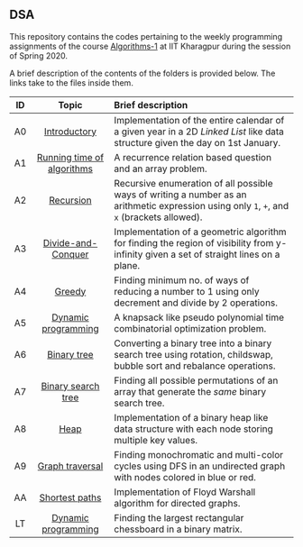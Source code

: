 ## DSA
This repository contains the codes pertaining to the weekly programming assignments of the course [Algorithms-1](http://cse.iitkgp.ac.in/~abhij/course/lab/Algo1/Spring20/) at IIT Kharagpur during the session of Spring 2020. 

A brief description of the contents of the folders is provided below. The links take to the files inside them.

| ID | Topic | Brief description |
| :--: | :--: | :-- |
| A0 | [Introductory](https://github.com/swag2198/DSA/tree/master/A0) | Implementation of the entire calendar of a given year in a 2D *Linked List* like data structure given the day on 1st January. |
| A1 | [Running time of algorithms](https://github.com/swag2198/DSA/tree/master/A1)  | A recurrence relation based question and an array problem. |
| A2 | [Recursion](https://github.com/swag2198/DSA/tree/master/A2) | Recursive enumeration of all possible ways of writing a number as an arithmetic expression using only `1`, `+`, and `x` (brackets allowed). |
| A3 | [Divide-and-Conquer](https://github.com/swag2198/DSA/tree/master/A3) | Implementation of a geometric algorithm for finding the region of visibility from y-infinity given a set of straight lines on a plane. |
| A4 | [Greedy](https://github.com/swag2198/DSA/tree/master/A4) | Finding minimum no. of ways of reducing a number to 1 using only decrement and divide by 2 operations. |
| A5 | [Dynamic programming](https://github.com/swag2198/DSA/tree/master/A5) | A knapsack like pseudo polynomial time combinatorial optimization problem. |
| A6 | [Binary tree](https://github.com/swag2198/DSA/tree/master/A6) | Converting a binary tree into a binary search tree using rotation, childswap, bubble sort and rebalance operations. |
| A7 | [Binary search tree](https://github.com/swag2198/DSA/tree/master/A7) | Finding all possible permutations of an array that generate the *same* binary search tree. |
| A8 | [Heap](https://github.com/swag2198/DSA/tree/master/A8) | Implementation of a binary heap like data structure with each node storing multiple key values. |
| A9 | [Graph traversal](https://github.com/swag2198/DSA/tree/master/A9) | Finding monochromatic and multi-color cycles using DFS in an undirected graph with nodes colored in blue or red. |
| AA | [Shortest paths](https://github.com/swag2198/DSA/tree/master/AA) | Implementation of Floyd Warshall algorithm for directed graphs. |
| LT | [Dynamic programming](https://github.com/swag2198/DSA/tree/master/LT) | Finding the largest rectangular chessboard in a binary matrix. |
